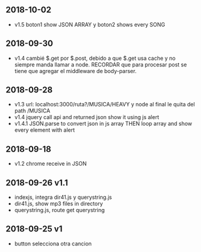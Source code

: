 ## 2018-10-02
* v1.5 boton1 show JSON ARRAY y boton2 shows every SONG

## 2018-09-30
* v1.4 cambié $.get por $.post, debido a que $.get usa cache y no siempre manda llamar a node. RECORDAR que para procesar post se tiene que agregar el middleware de body-parser.

## 2018-09-28
* v1.3 url: localhost:3000/ruta?/MUSICA/HEAVY y node al final le quita del path /MUSICA
* v1.4 jquery call api and returned json show it using js alert
* v1.4.1 JSON.parse to convert json in js array THEN loop array and show every element with alert

## 2018-09-18
* v1.2 chrome receive in JSON
  
## 2018-09-26  v1.1
* indexjs, integra dir41.js y querystring.js
* dir41.js, show mp3 files in directory
* querystring.js, route get querystring

## 2018-09-25  v1
* button selecciona otra cancion